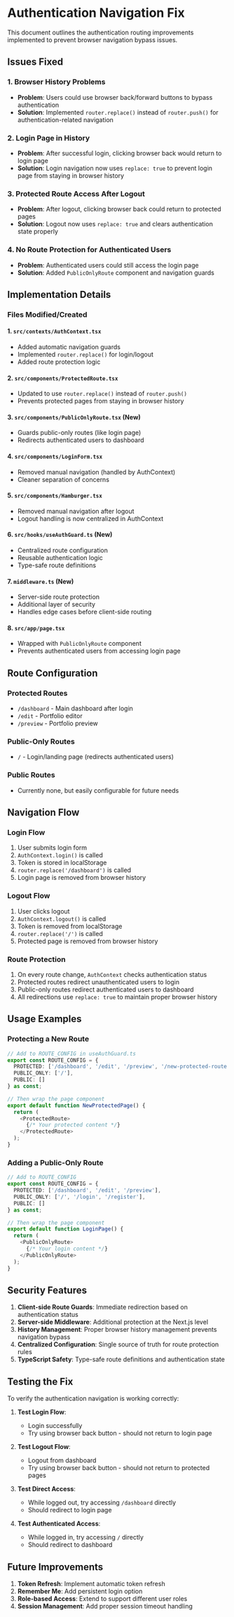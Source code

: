 # Authentication Navigation Fix

This document outlines the authentication routing improvements implemented to prevent browser navigation bypass issues.

## Issues Fixed

### 1. Browser History Problems
- **Problem**: Users could use browser back/forward buttons to bypass authentication
- **Solution**: Implemented `router.replace()` instead of `router.push()` for authentication-related navigation

### 2. Login Page in History
- **Problem**: After successful login, clicking browser back would return to login page
- **Solution**: Login navigation now uses `replace: true` to prevent login page from staying in browser history

### 3. Protected Route Access After Logout
- **Problem**: After logout, clicking browser back could return to protected pages
- **Solution**: Logout now uses `replace: true` and clears authentication state properly

### 4. No Route Protection for Authenticated Users
- **Problem**: Authenticated users could still access the login page
- **Solution**: Added `PublicOnlyRoute` component and navigation guards

## Implementation Details

### Files Modified/Created

#### 1. `src/contexts/AuthContext.tsx`
- Added automatic navigation guards
- Implemented `router.replace()` for login/logout
- Added route protection logic

#### 2. `src/components/ProtectedRoute.tsx`
- Updated to use `router.replace()` instead of `router.push()`
- Prevents protected pages from staying in browser history

#### 3. `src/components/PublicOnlyRoute.tsx` (New)
- Guards public-only routes (like login page)
- Redirects authenticated users to dashboard

#### 4. `src/components/LoginForm.tsx`
- Removed manual navigation (handled by AuthContext)
- Cleaner separation of concerns

#### 5. `src/components/Hamburger.tsx`
- Removed manual navigation after logout
- Logout handling is now centralized in AuthContext

#### 6. `src/hooks/useAuthGuard.ts` (New)
- Centralized route configuration
- Reusable authentication logic
- Type-safe route definitions

#### 7. `middleware.ts` (New)
- Server-side route protection
- Additional layer of security
- Handles edge cases before client-side routing

#### 8. `src/app/page.tsx`
- Wrapped with `PublicOnlyRoute` component
- Prevents authenticated users from accessing login page

## Route Configuration

### Protected Routes
- `/dashboard` - Main dashboard after login
- `/edit` - Portfolio editor
- `/preview` - Portfolio preview

### Public-Only Routes
- `/` - Login/landing page (redirects authenticated users)

### Public Routes
- Currently none, but easily configurable for future needs

## Navigation Flow

### Login Flow
1. User submits login form
2. `AuthContext.login()` is called
3. Token is stored in localStorage
4. `router.replace('/dashboard')` is called
5. Login page is removed from browser history

### Logout Flow
1. User clicks logout
2. `AuthContext.logout()` is called
3. Token is removed from localStorage
4. `router.replace('/')` is called
5. Protected page is removed from browser history

### Route Protection
1. On every route change, `AuthContext` checks authentication status
2. Protected routes redirect unauthenticated users to login
3. Public-only routes redirect authenticated users to dashboard
4. All redirections use `replace: true` to maintain proper browser history

## Usage Examples

### Protecting a New Route
```typescript
// Add to ROUTE_CONFIG in useAuthGuard.ts
export const ROUTE_CONFIG = {
  PROTECTED: ['/dashboard', '/edit', '/preview', '/new-protected-route'],
  PUBLIC_ONLY: ['/'],
  PUBLIC: []
} as const;

// Then wrap the page component
export default function NewProtectedPage() {
  return (
    <ProtectedRoute>
      {/* Your protected content */}
    </ProtectedRoute>
  );
}
```

### Adding a Public-Only Route
```typescript
// Add to ROUTE_CONFIG
export const ROUTE_CONFIG = {
  PROTECTED: ['/dashboard', '/edit', '/preview'],
  PUBLIC_ONLY: ['/', '/login', '/register'],
  PUBLIC: []
} as const;

// Then wrap the page component
export default function LoginPage() {
  return (
    <PublicOnlyRoute>
      {/* Your login content */}
    </PublicOnlyRoute>
  );
}
```

## Security Features

1. **Client-side Route Guards**: Immediate redirection based on authentication status
2. **Server-side Middleware**: Additional protection at the Next.js level
3. **History Management**: Proper browser history management prevents navigation bypass
4. **Centralized Configuration**: Single source of truth for route protection rules
5. **TypeScript Safety**: Type-safe route definitions and authentication state

## Testing the Fix

To verify the authentication navigation is working correctly:

1. **Test Login Flow**:
   - Login successfully
   - Try using browser back button - should not return to login page

2. **Test Logout Flow**:
   - Logout from dashboard
   - Try using browser back button - should not return to protected pages

3. **Test Direct Access**:
   - While logged out, try accessing `/dashboard` directly
   - Should redirect to login page

4. **Test Authenticated Access**:
   - While logged in, try accessing `/` directly
   - Should redirect to dashboard

## Future Improvements

1. **Token Refresh**: Implement automatic token refresh
2. **Remember Me**: Add persistent login option
3. **Role-based Access**: Extend to support different user roles
4. **Session Management**: Add proper session timeout handling
